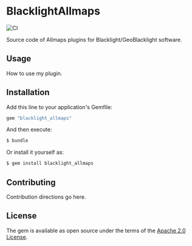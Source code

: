 # BlacklightAllmaps

![CI](https://github.com/bplmaps/blacklight-allmaps/actions/workflows/ci.yml/badge.svg) 

Source code of Allmaps plugins for Blacklight/GeoBlacklight software.

## Usage
How to use my plugin.

## Installation
Add this line to your application's Gemfile:

```ruby
gem "blacklight_allmaps"
```

And then execute:
```bash
$ bundle
```

Or install it yourself as:
```bash
$ gem install blacklight_allmaps
```

## Contributing
Contribution directions go here.

## License
The gem is available as open source under the terms of the [Apache 2.0 License](https://opensource.org/license/apache-2-0).
